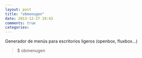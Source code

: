 ```yaml
---
layout: post
title: "obmenugen"
date: 2013-12-27 19:43
comments: true
categories: 
---
```

Generador de menús para escritorios ligeros (openbox, fluxbox...)

>$ obmenugen

